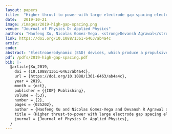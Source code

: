 ```yaml
---
layout: papers
title:  "Higher thrust-to-power with large electrode gap spacing electroaerodynamic devices for aircraft propulsion"
date:   2019-10-21
image: /images/2019-high-gap-spacing.png
venue: "Journal of Physics D: Applied Physics"
authors: "Haofeng Xu, Nicolas Gomez-Vega, <strong>Devansh Agrawal</strong> and Steven R H Barrett"
link: https://doi.org/10.1088/1361-6463/ab4a4c
arxiv:
code:
abstract: "Electroaerodynamic (EAD) devices, which produce a propulsive force in air by electrostatic acceleration, have been demonstrated as a method of propulsion for airplanes. However, achieving sufficient thrust-to-power is a significant challenge in developing EAD aircraft which are practical. Theory predicts that devices with larger inter-electrode gap spacing will enable higher thrust-to-power, but most experimental work has been limited to gap spacings of less than 80 mm. Those studies which have investigated spacings of greater than 100 mm have found results deviating from theory, with lower thrust-to-power than predicted. We performed experiments between 50 and 300 mm gap spacing and conclude that three effects explain the discrepancy: ‘leakage current’ from the electrodes to the surroundings, which does not produce thrust but increases measured electrical power; reverse corona emission from the collecting electrode, which reduces thrust and increases power; and the electric potential of the thruster relative to its surroundings, which affects both leakage current and reverse corona emission. Our results show that if these effects are accounted for, the existing EAD theory is correct without modification beyond its previous range of validity and is applicable to wire-to-cylinder EAD devices up to at least 300 mm gap spacing. We support our experimental results with two-dimensional numerical simulations, which show that the experimental current and thrust, including effects of leakage current, can be reproduced by computation with 12% error—an important step towards numerical design and optimization. By experimentally replicating equilibrium in-flight conditions, we measure thrust-to-power in the laboratory of up to 15 N kW−1 for large gap spacing thrusters at practically useful thrust levels. This is two to three times higher than current implementations with smaller gap spacings, suggesting that large gap spacing thrusters will be suitable for future EAD-propelled flight applications at thrust-to-power competitive with or exceeding conventional propulsion."
pdf: /pdfs/2019-high-gap-spacing.pdf
bib: |-
  @article{Xu_2019,
  	doi = {10.1088/1361-6463/ab4a4c},
  	url = {https://doi.org/10.1088/1361-6463/ab4a4c},
  	year = 2019,
  	month = {oct},
  	publisher = {{IOP} Publishing},
  	volume = {53},
  	number = {2},
  	pages = {025202},
  	author = {Haofeng Xu and Nicolas Gomez-Vega and Devansh R Agrawal and Steven R H Barrett},
  	title = {Higher thrust-to-power with large electrode gap spacing electroaerodynamic devices for aircraft propulsion},
  	journal = {Journal of Physics D: Applied Physics},
  }
---
```

